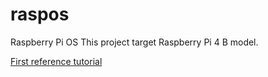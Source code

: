 # raspos
Raspberry Pi OS
This project target Raspberry Pi 4 B model.

[First reference tutorial](https://www.rpi4os.com/)